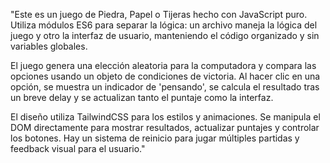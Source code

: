"Este es un juego de Piedra, Papel o Tijeras hecho con JavaScript puro. Utiliza módulos ES6 para separar la lógica: un archivo maneja la lógica del juego y otro la interfaz de usuario, manteniendo el código organizado y sin variables globales.

El juego genera una elección aleatoria para la computadora y compara las opciones usando un objeto de condiciones de victoria. Al hacer clic en una opción, se muestra un indicador de 'pensando', se calcula el resultado tras un breve delay y se actualizan tanto el puntaje como la interfaz.

El diseño utiliza TailwindCSS para los estilos y animaciones. Se manipula el DOM directamente para mostrar resultados, actualizar puntajes y controlar los botones. Hay un sistema de reinicio para jugar múltiples partidas y feedback visual para el usuario."